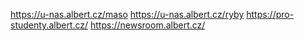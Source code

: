 https://u-nas.albert.cz/maso
https://u-nas.albert.cz/ryby
https://pro-studenty.albert.cz/
https://newsroom.albert.cz/
